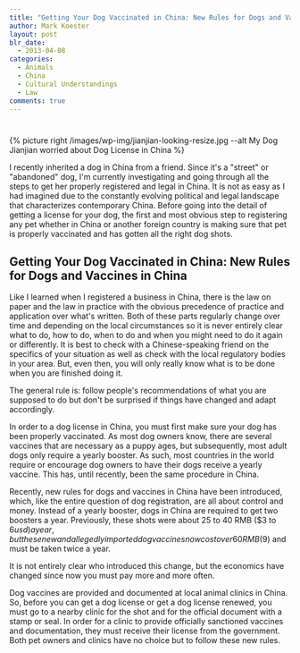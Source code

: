 ```yaml
---
title: "Getting Your Dog Vaccinated in China: New Rules for Dogs and Vaccines in China"
author: Mark Koester
layout: post
blr_date:
  - 2013-04-08
categories:
  - Animals
  - China
  - Cultural Understandings
  - Law
comments: true
---
```


#

{% picture right /images/wp-img/jianjian-looking-resize.jpg --alt My Dog Jianjian worried about Dog License in China %}

I recently inherited a dog in China from a friend. Since it's a "street" or "abandoned" dog, I'm currently investigating and going through all the steps to get her properly registered and legal in China. It is not as easy as I had imagined due to the constantly evolving political and legal landscape that characterizes contemporary China. Before going into the detail of getting a license for your dog, the first and most obvious step to registering any pet whether in China or another foreign country is making sure that pet is properly vaccinated and has gotten all the right dog shots.

## Getting Your Dog Vaccinated in China: New Rules for Dogs and Vaccines in China

Like I learned when I registered a business in China, there is the law on paper and the law in practice with the obvious precedence of practice and application over what's written. Both of these parts regularly change over time and depending on the local circumstances so it is never entirely clear what to do, how to do, when to do and when you might need to do it again or differently. It is best to check with a Chinese-speaking friend on the specifics of your situation as well as check with the local regulatory bodies in your area. But, even then, you will only really know what is to be done when you are finished doing it.

The general rule is: follow people's recommendations of what you are supposed to do but don't be surprised if things have changed and adapt accordingly.

In order to a dog license in China, you must first make sure your dog has been properly vaccinated. As most dog owners know, there are several vaccines that are necessary as a puppy ages, but subsequently, most adult dogs only require a yearly booster. As such, most countries in the world require or encourage dog owners to have their dogs receive a yearly vaccine. This has, until recently, been the same procedure in China.

Recently, new rules for dogs and vaccines in China have been introduced, which, like the entire question of dog registration, are all about control and money. Instead of a yearly booster, dogs in China are required to get two boosters a year. Previously, these shots were about 25 to 40 RMB ($3 to $6 usd) a year, but these new and allegedly imported dog vaccines now cost over 60 RMB ($9) and must be taken twice a year.

It is not entirely clear who introduced this change, but the economics have changed since now you must pay more and more often.

Dog vaccines are provided and documented at local animal clinics in China. So, before you can get a dog license or get a dog license renewed, you must go to a nearby clinic for the shot and for the official document with a stamp or seal. In order for a clinic to provide officially sanctioned vaccines and documentation, they must receive their license from the government. Both pet owners and clinics have no choice but to follow these new rules.
